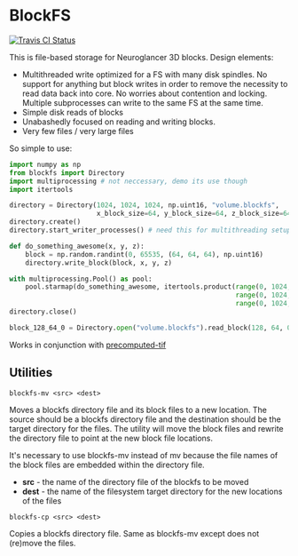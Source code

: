 # BlockFS

[![Travis CI Status](https://travis-ci.org/chunglabmit/blockfs.svg?branch=master)](https://travis-ci.org/chunglabmit/blockfs)

This is file-based storage for Neuroglancer 3D blocks. Design elements:

* Multithreaded write optimized for a FS with many disk spindles. No support
for anything but block writes in order to remove the necessity to read data
back into core. No worries about contention and locking. Multiple subprocesses
can write to the same FS at the same time.
* Simple disk reads of blocks
* Unabashedly focused on reading and writing blocks.
* Very few files / very large files

So simple to use:

```python
import numpy as np
from blockfs import Directory
import multiprocessing # not neccessary, demo its use though
import itertools

directory = Directory(1024, 1024, 1024, np.uint16, "volume.blockfs",
                      x_block_size=64, y_block_size=64, z_block_size=64)
directory.create()
directory.start_writer_processes() # need this for multithreading setup

def do_something_awesome(x, y, z):
    block = np.random.randint(0, 65535, (64, 64, 64), np.uint16)
    directory.write_block(block, x, y, z)

with multiprocessing.Pool() as pool:
    pool.starmap(do_something_awesome, itertools.product(range(0, 1024, 64),
                                                         range(0, 1024, 64),
                                                         range(0, 1024, 64)))
directory.close()

block_128_64_0 = Directory.open("volume.blockfs").read_block(128, 64, 0)

```

Works in conjunction with [precomputed-tif](https://github.com/chunglabmit/precomputed-tif)

## Utilities

```
blockfs-mv <src> <dest>
```
Moves a blockfs directory file and its block files to a new
location. The source should be a blockfs directory file and
the destination should be the target directory for the files.
The utility will move the block files and rewrite the directory
file to point at the new block file locations.

It's necessary to use blockfs-mv instead of mv because the file names
of the block files are embedded within the directory file.

* **src** - the name of the directory file of the blockfs to be moved
* **dest** - the name of the filesystem target directory for the new
             locations of the files 
```
blockfs-cp <src> <dest>
```
Copies a blockfs directory file. Same as blockfs-mv except does
not (re)move the files.